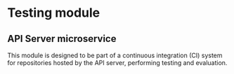 # Testing module
## API Server microservice

This module is designed to be part of a continuous integration (CI) system for repositories hosted by the API server, performing testing and evaluation.